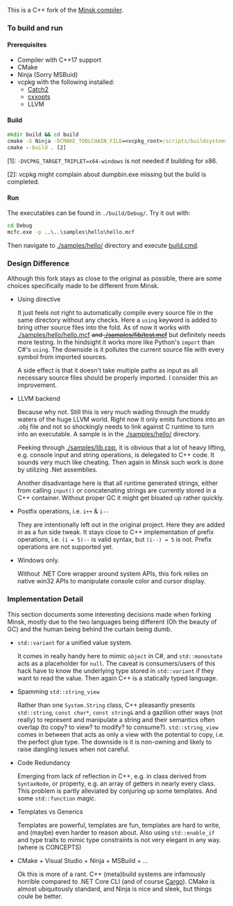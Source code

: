 This is a C++ fork of the [Minsk compiler](https://github.com/terrajobst/minsk). 


### To build and run

#### Prerequisites

- Compiler with C++17 support
- CMake
- Ninja (Sorry MSBuid)
- vcpkg with the following installed:
    - [Catch2](https://github.com/catchorg/Catch2)
    - [cxxopts](https://github.com/jarro2783/cxxopts)
    - LLVM


#### Build

```cmd
mkdir build && cd build
cmake -G Ninja -DCMAKE_TOOLCHAIN_FILE=<vcpkg_root>/scripts/buildsystems/vcpkg.cmake -DVCPKG_TARGET_TRIPLET=x64-windows .. [1]
cmake --build . [2]
```

[1]: `-DVCPKG_TARGET_TRIPLET=x64-windows` is not needed if building for x86.

[2]: vcpkg might complain about dumpbin.exe missing but the build is completed.

#### Run

The executables can be found in `./build/Debug/`. Try it out with:

```cmd
cd Debug
mcfc.exe -p ..\..\samples\hello\hello.mcf
```

Then navigate to [./samples/hello/](./samples/hello/) directory and execute [build.cmd](./samples/hello/build.cmd).

### Design Difference

Although this fork stays as close to the original as possible, there are some choices specifically made to be different from Minsk. 

- Using directive

    It just feels not right to automatically compile every source file in the same directory without any checks. Here a `using` keyword is added to bring other source files into the fold. As of now it works with [./samples/hello/hello.mcf](./samples/hello/hello.mcf) ~~and [./samples/fib/test.mcf](./samples/fib/test.mcf)~~ but definitely needs more testing. In the hindsight it works more like Python's `import` than C#'s `using`. The downside is it pollutes the current source file with every symbol from imported sources. 

    A side effect is that it doesn't take multiple paths as input as all necessary source files should be properly imported. I consider this an improvement.

- LLVM backend

    Because why not. Still this is very much wading through the muddy waters of the huge LLVM world. Right now it only emits functions into an .obj file and not so shockingly needs to link against C runtime to turn into an executable. A sample is in the [./samples/hello/](./samples/hello/) directory. 

    Peeking through [./samples/lib.cpp](./samples/lib.cpp), it is obvious that a lot of heavy lifting, e.g. console input and string operations, is delegated to C++ code. It sounds very much like cheating. Then again in Minsk such work is done by utilizing .Net assemblies. 

    Another disadvantage here is that all runtime generated strings, either from calling `input()` or concatenating strings are currently stored in a C++ container. Without proper GC it might get bloated up rather quickly. 

- Postfix operations, i.e. `i++` & `i--`

    They are intentionally left out in the original project. Here they are added in as a fun side tweak. It stays close to C++ implementation of prefix operations, i.e. `(i = 5)--` is valid syntax, but `(i--) = 5` is not. Prefix operations are not supported yet. 

- Windows only.

    Without .NET Core wrapper around system APIs, this fork relies on native win32 APIs to manipulate console color and cursor display. 


### Implementation Detail

This section documents some interesting decisions made when forking Minsk, mostly due to the two languages being different (Oh the beauty of GC) and the human being behind the curtain being dumb.

- `std::variant` for a unified value system.

     It comes in really handy here to mimic `object` in C#, and `std::monostate` acts as a placeholder for `null`. The caveat is consumers/users of this hack have to know the underlying type stored in `std::variant` if they want to read the value. Then again C++ is a statically typed language.

- Spamming `std::string_view`

    Rather than one `System.String` class, C++ pleasantly presents `std::string`, `const char*`, `const string&` and a gazillion other ways (not really) to represent and manipulate a string and their semantics often overlap (to copy? to view? to modify? to consume?). `std::string_view` comes in between that acts as only a view with the potential to copy, i.e. the perfect glue type. The downside is it is non-owning and likely to raise dangling issues when not careful. 

- Code Redundancy

    Emerging from lack of reflection in C++, e.g. in class derived from `SyntaxNode`, or property, e.g. an array of getters in nearly every class. This problem is partly alleviated by conjuring up some templates. And some `std::function` magic. 

- Templates vs Generics

    Templates are powerful, templates are fun, templates are hard to write, and (maybe) even harder to reason about. Also using `std::enable_if` and type traits to mimic type constraints is not very elegant in any way. (where is CONCEPTS)

- CMake + Visual Studio + Ninja + MSBuild + ...

    Ok this is more of a rant. C++ (meta)build systems are infamously horrible compared to .NET Core CLI (and of course [Cargo](https://github.com/rust-lang/cargo/)). CMake is almost ubiquitously standard, and Ninja is nice and sleek, but things coule be better.